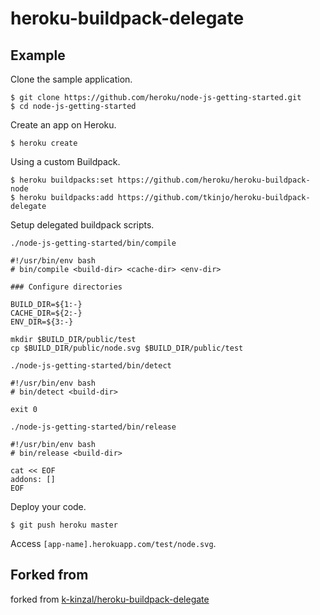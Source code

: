 heroku-buildpack-delegate
===



Example
---


Clone the sample application.

```
$ git clone https://github.com/heroku/node-js-getting-started.git
$ cd node-js-getting-started
```




Create an app on Heroku.

```
$ heroku create
```





Using a custom Buildpack.

```
$ heroku buildpacks:set https://github.com/heroku/heroku-buildpack-node
$ heroku buildpacks:add https://github.com/tkinjo/heroku-buildpack-delegate
```



Setup delegated buildpack scripts.



`./node-js-getting-started/bin/compile`

```
#!/usr/bin/env bash
# bin/compile <build-dir> <cache-dir> <env-dir>

### Configure directories

BUILD_DIR=${1:-}
CACHE_DIR=${2:-}
ENV_DIR=${3:-}

mkdir $BUILD_DIR/public/test
cp $BUILD_DIR/public/node.svg $BUILD_DIR/public/test
```





`./node-js-getting-started/bin/detect`


```
#!/usr/bin/env bash
# bin/detect <build-dir>

exit 0
```




`./node-js-getting-started/bin/release`


```
#!/usr/bin/env bash
# bin/release <build-dir>

cat << EOF
addons: []
EOF
```




Deploy your code.

```
$ git push heroku master
```




Access `[app-name].herokuapp.com/test/node.svg`.



Forked from
---

forked from [k-kinzal/heroku-buildpack-delegate](https://github.com/k-kinzal/heroku-buildpack-delegate)
